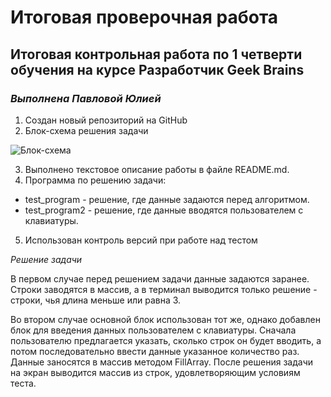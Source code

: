 # Итоговая проверочная работа
## Итоговая контрольная работа по 1 четверти обучения на курсе Разработчик Geek Brains
### *Выполнена Павловой Юлией*

1. Создан новый репозиторий на GitHub
2. Блок-схема решения задачи

![Блок-схема](https://disk.yandex.ru/d/tA51wGCJCc5T-A)

3. Выполнено текстовое описание работы в файле README.md.
4. Программа по решению задачи: 
- test_program - решение, где данные задаются перед алгоритмом.
- test_program2 - решение, где данные вводятся пользователем с клавиатуры.
5. Использован контроль версий при работе над тестом

*Решение задачи*

В первом случае перед решением задачи данные задаются заранее. Строки заводятся в массив, а в терминал выводится только решение - строки, чья длина меньше или равна 3.

Во втором случае основной блок использован тот же, однако добавлен блок для введения данных пользователем с клавиатуры. Сначала пользователю предлагается указать, сколько строк он будет вводить, а потом последовательно ввести данные указанное количество раз. Данные заносятся в массив методом FillArray.
После решения задачи на экран выводится массив из строк, удовлетворяющим условиям теста.



